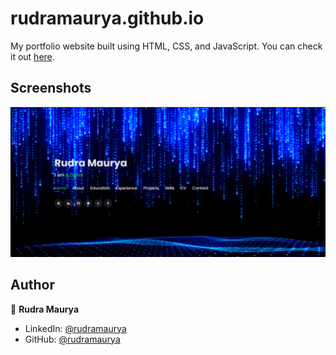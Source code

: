 # rudramaurya.github.io

My portfolio website built using HTML, CSS, and JavaScript. You can check it out [here](https://rudram837.github.io/portfolio/).



## Screenshots

<p float="center">
    <img src="https://github.com/rudram837/portfolio_2025/blob/main/Screenshots/Screenshot%202025-05-04%20180104.png" width="800">
</p>



## Author

👤 **Rudra Maurya**

* LinkedIn: [@rudramaurya](https://www.linkedin.com/in/rudra-maurya-6bb350253?utm_source=share&utm_campaign=share_via&utm_content=profile&utm_medium=android_app)
* GitHub: [@rudramaurya](https://github.com/rudram837)
